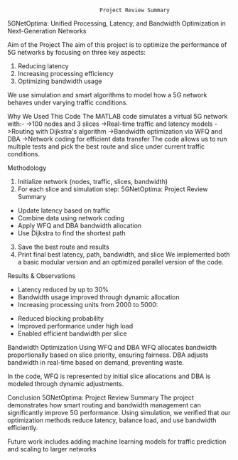                                  Project Review Summary
 5GNetOptima: Unified Processing, Latency, and Bandwidth Optimization in Next-Generation Networks

 Aim of the Project
 The aim of this project is to optimize the performance of 5G networks by focusing on three key aspects:
 1. Reducing latency
 2. Increasing processing efficiency
 3. Optimizing bandwidth usage

 We use simulation and smart algorithms to model how a 5G network behaves under varying traffic conditions.

 Why We Used This Code
 The MATLAB code simulates a virtual 5G network with:- 
 ->100 nodes and 3 slices
 ->Real-time traffic and latency models
 ->Routing with Dijkstra's algorithm
 ->Bandwidth optimization via WFQ and DBA
 ->Network coding for efficient data transfer
The code allows us to run multiple tests and pick the best route and slice under current traffic conditions.
 
 Methodology
 1. Initialize network (nodes, traffic, slices, bandwidth)
 2. For each slice and simulation step:
5GNetOptima: Project Review Summary
   - Update latency based on traffic
   - Combine data using network coding
   - Apply WFQ and DBA bandwidth allocation
   - Use Dijkstra to find the shortest path
 3. Save the best route and results
 4. Print final best latency, path, bandwidth, and slice
 We implemented both a basic modular version and an optimized parallel version of the code.
 
 Results & Observations
 - Latency reduced by up to 30%
 - Bandwidth usage improved through dynamic allocation
 - Increasing processing units from 2000 to 5000:
  * Reduced blocking probability
  * Improved performance under high load
  * Enabled efficient bandwidth per slice
 
 Bandwidth Optimization Using WFQ and DBA
 WFQ allocates bandwidth proportionally based on slice priority, ensuring fairness.
 DBA adjusts bandwidth in real-time based on demand, preventing waste.
 
 In the code, WFQ is represented by initial slice allocations and DBA is modeled through dynamic
 adjustments.

Conclusion
 5GNetOptima: Project Review Summary
 The project demonstrates how smart routing and bandwidth management can significantly improve 5G
 performance.
 Using simulation, we verified that our optimization methods reduce latency, balance load, and use bandwidth
 efficiently.

 Future work includes adding machine learning models for traffic prediction and scaling to larger networks
